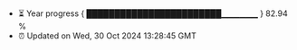 - ⏳ Year progress { ████████████████████████▁▁▁▁▁▁ } 82.94 %
- ⏰ Updated on Wed, 30 Oct 2024 13:28:45 GMT

